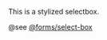 This is a stylized selectbox.

@see [@forms/select-box](https://mayflower.digital.mass.gov/?p=atoms-select-box&view=c)
